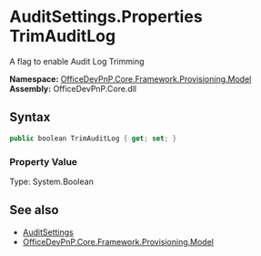 # AuditSettings.Properties TrimAuditLog
A flag to enable Audit Log Trimming  

**Namespace:** [OfficeDevPnP.Core.Framework.Provisioning.Model](OfficeDevPnP.Core.Framework.Provisioning.Model.md)  
**Assembly:** OfficeDevPnP.Core.dll  
## Syntax
```C#
public boolean TrimAuditLog { get; set; }
```

### Property Value
Type: System.Boolean  

## See also
- [AuditSettings](OfficeDevPnP.Core.Framework.Provisioning.Model.AuditSettings.md) 
- [OfficeDevPnP.Core.Framework.Provisioning.Model](OfficeDevPnP.Core.Framework.Provisioning.Model.md)
